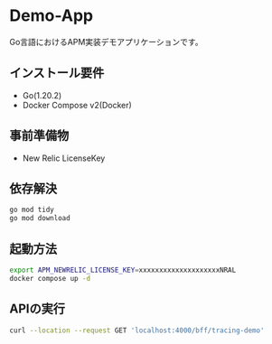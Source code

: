 # Demo-App
Go言語におけるAPM実装デモアプリケーションです。

## インストール要件

- Go(1.20.2)
- Docker Compose v2(Docker)

## 事前準備物
- New Relic LicenseKey

## 依存解決
```bash
go mod tidy
go mod download
```

## 起動方法
```bash
export APM_NEWRELIC_LICENSE_KEY=xxxxxxxxxxxxxxxxxxxxNRAL
docker compose up -d
```

## APIの実行
```bash
curl --location --request GET 'localhost:4000/bff/tracing-demo'
```
